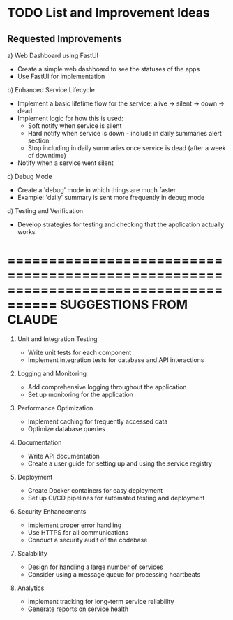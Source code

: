 # TODO List and Improvement Ideas

## Requested Improvements

a) Web Dashboard using FastUI
- Create a simple web dashboard to see the statuses of the apps
- Use FastUI for implementation

b) Enhanced Service Lifecycle
- Implement a basic lifetime flow for the service: alive -> silent -> down -> dead
- Implement logic for how this is used:
    * Soft notify when service is silent
    * Hard notify when service is down - include in daily summaries alert section
    * Stop including in daily summaries once service is dead (after a week of downtime)
- Notify when a service went silent

c) Debug Mode
- Create a 'debug' mode in which things are much faster
- Example: 'daily' summary is sent more frequently in debug mode

d) Testing and Verification
- Develop strategies for testing and checking that the application actually works

====================================================================================
SUGGESTIONS FROM CLAUDE
====================================================================================

1. Unit and Integration Testing
    - Write unit tests for each component
    - Implement integration tests for database and API interactions

2. Logging and Monitoring
    - Add comprehensive logging throughout the application
    - Set up monitoring for the application

3. Performance Optimization
    - Implement caching for frequently accessed data
    - Optimize database queries

4. Documentation
    - Write API documentation
    - Create a user guide for setting up and using the service registry

5. Deployment
    - Create Docker containers for easy deployment
    - Set up CI/CD pipelines for automated testing and deployment

6. Security Enhancements
    - Implement proper error handling
    - Use HTTPS for all communications
    - Conduct a security audit of the codebase

7. Scalability
    - Design for handling a large number of services
    - Consider using a message queue for processing heartbeats

8. Analytics
    - Implement tracking for long-term service reliability
    - Generate reports on service health
